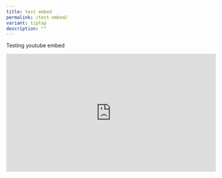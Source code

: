 ```yaml
---
title: test embed
permalink: /test-embed/
variant: tiptap
description: ""
---
```

<p>Testing youtube embed</p>
<div class="iframe-wrapper">
<iframe height="315" width="560" allowfullscreen="true" frameborder="0" src="https://www.youtube.com/embed/YQHsXMglC9A?si=p5K7H7DjrQB9lKnU"></iframe>
</div>
<p></p>